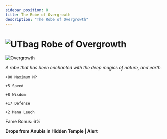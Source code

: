 ```yaml
---
sidebar_position: 8
title: The Robe of Overgrowth
description: "The Robe of Overgrowth"
---
```


# ![UTbag](https://cdn.discordapp.com/attachments/1107378591026655272/1107460067399315627/adf.png) Robe of Overgrowth

![Overgrowth]([https://vwiki.valorserver.com/api/item/picture/robe%20of%20overgrowth](https://cdn.discordapp.com/attachments/1187552567295758487/1188231664632082574/Robe_of_Overgrowth.png?ex=6599c5f9&is=658750f9&hm=844e20531c58fe35322507f661976d4b72cc98cdbb5bb9fc701662806678cd33&))

<i>A robe that has been enchanted with the deep magics of nature, and earth.</i>

    +80 Maximum MP
    
    +5 Speed
    
    +8 Wisdom
    
    +17 Defense
    
    +2 Mana Leech
    
Fame Bonus: 6%

**Drops from Anubis in Hidden Temple | Alert**
